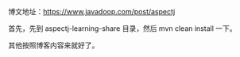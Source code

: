 博文地址：https://www.javadoop.com/post/aspectj

首先，先到 aspectj-learning-share 目录，然后 mvn clean install 一下。

其他按照博客内容来就好了。